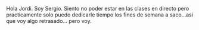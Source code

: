 Hola Jordi. Soy Sergio. Siento no poder estar en las clases en directo pero practicamente solo puedo dedicarle tiempo los fines de semana a saco...asi que voy algo retrasado... pero voy. 